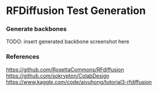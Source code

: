 # RFDiffusion Test Generation
### Generate backbones
TODO: insert generated backbone screenshot here

### References
https://github.com/RosettaCommons/RFdiffusion \
https://github.com/sokrypton/ColabDesign \
https://www.kaggle.com/code/aivuhong/tutorial3-rfdiffusion
